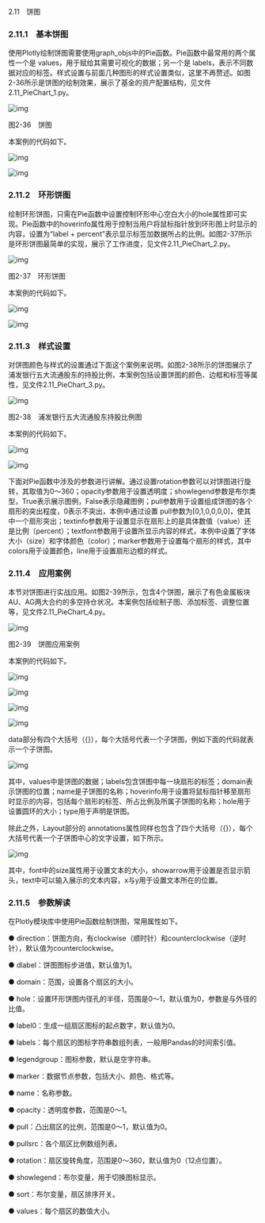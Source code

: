 2.11　饼图

### 2.11.1　基本饼图

使用Plotly绘制饼图需要使用graph_objs中的Pie函数。Pie函数中最常用的两个属性一个是 values，用于赋给其需要可视化的数据；另一个是 labels，表示不同数据对应的标签。样式设置与前面几种图形的样式设置类似，这里不再赘述。如图2-36所示是饼图的绘制效果，展示了基金的资产配置结构，见文件2.11_PieChart_1.py。

![img](https://cdn.nlark.com/yuque/0/2022/jpeg/21473765/1644303407228-4b3826e3-06c4-404d-a284-98e6c1602af3.jpeg)

图2-36　饼图

本案例的代码如下。

![img](https://cdn.nlark.com/yuque/0/2022/jpeg/21473765/1644303407775-f4c0a0fc-6458-4f90-8a82-af2adf74386d.jpeg)

![img](https://cdn.nlark.com/yuque/0/2022/jpeg/21473765/1644303408307-da26cec5-bc6b-4ea1-bcc0-854cb82ac855.jpeg)

### 2.11.2　环形饼图

绘制环形饼图，只需在Pie函数中设置控制环形中心空白大小的hole属性即可实现。Pie函数中的hoverinfo属性用于控制当用户将鼠标指针放到环形图上时显示的内容，设置为“label + percent”表示显示标签加数据所占的比例。如图2-37所示是环形饼图最简单的实现，展示了工作进度，见文件2.11_PieChart_2.py。

![img](https://cdn.nlark.com/yuque/0/2022/jpeg/21473765/1644303408822-a1479bbb-b793-4686-8e12-171608349675.jpeg)

图2-37　环形饼图

本案例的代码如下。

![img](https://cdn.nlark.com/yuque/0/2022/jpeg/21473765/1644303409271-67908c01-e6d7-48c8-94cd-6bbee2696f25.jpeg)

![img](https://cdn.nlark.com/yuque/0/2022/jpeg/21473765/1644303409813-305504b9-f635-4781-9e7f-36c2478b19de.jpeg)

### 2.11.3　样式设置

对饼图颜色与样式的设置通过下面这个案例来说明。如图2-38所示的饼图展示了浦发银行五大流通股东的持股比例，本案例包括设置饼图的颜色、边框和标签等属性，见文件2.11_PieChart_3.py。

![img](https://cdn.nlark.com/yuque/0/2022/jpeg/21473765/1644303410331-37f50721-5385-46f5-98d7-686586409b73.jpeg)

图2-38　浦发银行五大流通股东持股比例图

本案例的代码如下。

![img](https://cdn.nlark.com/yuque/0/2022/jpeg/21473765/1644303410847-c0f7c0e4-850c-45a6-a04c-e52bf59d95ee.jpeg)

![img](https://cdn.nlark.com/yuque/0/2022/jpeg/21473765/1644303411366-0b3ef329-e54b-48e1-9ee3-eeb8cc2e2017.jpeg)

下面对Pie函数中涉及的参数进行讲解。通过设置rotation参数可以对饼图进行旋转，其取值为0～360；opacity参数用于设置透明度；showlegend参数是布尔类型，True表示展示图例，False表示隐藏图例；pull参数用于设置组成饼图的各个扇形的突出程度，0表示不突出，本例中通过设置 pull参数为[0,1,0,0,0,0]，使其中一个扇形突出；textinfo参数用于设置显示在扇形上的是具体数值（value）还是比例（percent）；textfont参数用于设置所显示内容的样式，本例中设置了字体大小（size）和字体颜色（color）；marker参数用于设置每个扇形的样式，其中colors用于设置颜色，line用于设置扇形边框的样式。

### 2.11.4　应用案例

本节对饼图进行实战应用。如图2-39所示，包含4个饼图，展示了有色金属板块AU、AG两大合约的多空持仓状况。本案例包括绘制子图、添加标签、调整位置等，见文件2.11_PieChart_4.py。

![img](https://cdn.nlark.com/yuque/0/2022/jpeg/21473765/1644303411931-c78208cd-535f-453c-91f3-f44a76210405.jpeg)

图2-39　饼图应用案例

本案例的代码如下。

![img](https://cdn.nlark.com/yuque/0/2022/jpeg/21473765/1644303412419-3973a7ff-445c-4a8a-a35a-33a44428c493.jpeg)

![img](https://cdn.nlark.com/yuque/0/2022/jpeg/21473765/1644303412937-9ff7173d-5718-4252-b25a-ece27baddfb9.jpeg)

![img](https://cdn.nlark.com/yuque/0/2022/jpeg/21473765/1644303413414-62df60d6-545c-45b2-8955-970222a4b0ac.jpeg)

![img](https://cdn.nlark.com/yuque/0/2022/jpeg/21473765/1644303413959-99ac0bf8-7bcf-4737-8e75-24f959ee50e6.jpeg)

data部分有四个大括号（{}），每个大括号代表一个子饼图，例如下面的代码就表示一个子饼图。

![img](https://cdn.nlark.com/yuque/0/2022/jpeg/21473765/1644303414505-d342fef7-1c29-4988-8e32-f99fd1c03275.jpeg)

其中，values中是饼图的数据；labels包含饼图中每一块扇形的标签；domain表示饼图的位置；name是子饼图的名称；hoverinfo用于设置将鼠标指针移至扇形时显示的内容，包括每个扇形的标签、所占比例及所属子饼图的名称；hole用于设置圆环的大小；type用于声明是饼图。

除此之外，Layout部分的 annotations属性同样也包含了四个大括号（{}），每个大括号代表一个子饼图中心的文字设置，如下所示。

![img](https://cdn.nlark.com/yuque/0/2022/jpeg/21473765/1644303415108-b38f653e-d6f6-478e-b1fb-2eb3512ded33.jpeg)

其中，font中的size属性用于设置文本的大小，showarrow用于设置是否显示箭头，text中可以输入展示的文本内容，x与y用于设置文本所在的位置。

### 2.11.5　参数解读

在Plotly模块库中使用Pie函数绘制饼图，常用属性如下。

● direction：饼图方向，有clockwise（顺时针）和counterclockwise（逆时针），默认值为counterclockwise。

● dlabel：饼图图标步进值，默认值为1。

● domain：范围，设置各个扇区的大小。

● hole：设置环形饼图内径孔的半径，范围是0～1，默认值为0，参数是与外径的比值。

● label0：生成一组扇区图标的起点数字，默认值为0。

● labels：每个扇区的图标字符串数组列表，一般用Pandas的时间索引值。

● legendgroup：图标参数，默认是空字符串。

● marker：数据节点参数，包括大小、颜色、格式等。

● name：名称参数。

● opacity：透明度参数，范围是0～1。

● pull：凸出扇区的比例，范围是0～1，默认值为0。

● pullsrc：各个扇区比例数组列表。

● rotation：扇区旋转角度，范围是0～360，默认值为0（12点位置）。

● showlegend：布尔变量，用于切换图标显示。

● sort：布尔变量，扇区排序开关。

● values：每个扇区的数值大小。
